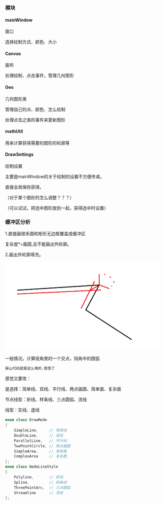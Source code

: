 ### 模块

#### mainWindow

窗口

选择绘制方式、颜色、大小

#### Canvas

画布

处理绘制、点击事件，管理几何图形

#### Geo

几何图形类

管理自己的点、颜色、怎么绘制

处理点击之类的事件来更新图形

#### mathUtil

用来计算获得需要的图形的轮廓等

#### DrawSettings

绘制设置

主要是mainWindow的关于绘制的设置不方便传递。

直接全局保存获得。

（对于某个图形的怎么调整？？？）

（可以试试，把选中图形放到一起，获得选中时设置）





### 缓冲区分析

1.直接画很多圆和矩形无边框覆盖成缓冲区

复杂度*=画圆,且不能画出外轮廓。



2.画出外轮廓填充。

![image-20250106091527252](./readme.assets/image-20250106091527252.png)



一般情况，计算锐角里的一个交点，钝角中的圆弧











```cpp
屎山代码就是这么堆的,我悟了
```



感觉又要改：

是选择：简单线、双线、平行线、两点画圆、简单面、复杂面

节点线型：折线、样条线、三点圆弧、流线

线型：实线、虚线

```cpp
enum class DrawMode
{
    SimpleLine,     // 简单线
    DoubleLine,     // 双线
    ParallelLine,   // 平行线
    TwoPointCircle, // 两点画圆
    SimpleArea,     // 简单面
    ComplexArea     // 复杂面
};
enum class NodeLineStyle 
{
    Polyline,       // 折线
    Spline,         // 样条线
    ThreePointArc,  // 三点圆弧
    Streamline      // 流线
};
```

